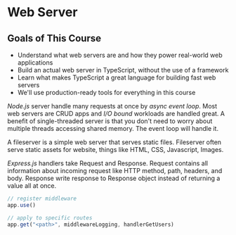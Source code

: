 # Web Server

## Goals of This Course
- Understand what web servers are and how they power real-world web applications
- Build an actual web server in TypeScript, without the use of a framework
- Learn what makes TypeScript a great language for building fast web servers
- We'll use production-ready tools for everything in this course

*Node.js* server handle many requests at once by *async event loop*.
Most web servers are CRUD apps and *I/O bound* workloads are handled great.
A benefit of single-threaded server is that you don't need to worry about multiple threads accessing shared memory.
The event loop will handle it.

A fileserver is a simple web server that serves static files.
Fileserver often serve static assets for website, things like HTML, CSS, Javascript, Images.

*Express.js* handlers take Request and Response.
Request contains all information about incoming request like HTTP method, path, headers, and body.
Response write response to Response object instead of returning a value all at once.

```js
// register middleware
app.use()
```

```js
// apply to specific routes
app.get("<path>", middlewareLogging, handlerGetUsers)
```

